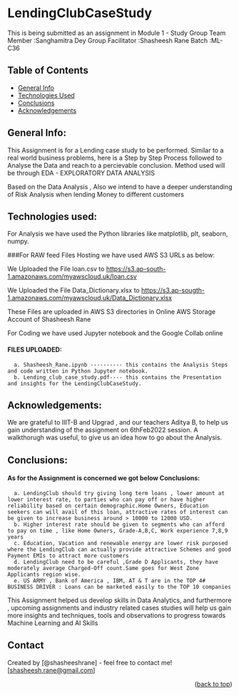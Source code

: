 # LendingClubCaseStudy
This is being submitted as an assignment in Module 1 - Study Group
      Team Member :Sanghamitra Dey 
Group Facilitator :Shasheesh Rane
            Batch :ML-C36 


## Table of Contents
* [General Info](#general-information)
* [Technologies Used](#technologies-used)
* [Conclusions](#conclusions)
* [Acknowledgements](#acknowledgements)

<!-- ABOUT THE PROJECT -->
## General Info:

This Assignment is for a Lending case study to be performed. Similar to a real world business problems, here is a Step by Step Process followed to Analyse the Data and reach to a percievable conclusion. Method used will be through EDA - EXPLORATORY DATA ANALYSIS

Based on the Data Analysis , Also we intend to have a deeper understanding of Risk Analysis when lending Money to different customers


## Technologies used:

For Analysis we have used the Python libraries like matplotlib, plt, seaborn, numpy.

###For RAW feed Files Hosting we have used AWS S3 URLs as below:

We Uploaded the File loan.csv to https://s3.ap-south-1.amazonaws.com/myawscloud.uk/loan.csv

We Uploaded the File Data_Dictionary.xlsx to https://s3.ap-sougth-1.amazonaws.com/myawscloud.uk/Data_Dictionary.xlsx

These Files are uploaded in AWS S3 directories in Online AWS Storage Account of Shasheesh Rane

For Coding we have used Jupyter notebook and the Google Collab online

#### FILES UPLOADED:
      a. Shasheesh_Rane.ipynb ---------- this contains the Analysis Steps and code written in Python Jupyter notebook.
      b. Lending_club_case_study.pdf---- this contains the Presentation and insights for the LendingClubCaseStudy.


## Acknowledgements:

We are grateful to IIIT-B and Upgrad , and our teachers Aditya B, to help us gain understanding of the assignment on 6thFeb2022 session.
A walkthorugh was useful, to give us an idea how to go about the Analysis.


## Conclusions:

#### As for the Assignment is concerned we got below Conclusions:
      a. LendingClub should try giving long term loans , lower amount at lower interest rate, to parties who can pay off or have higher reliability based on certain demographic.Home Owners, Education seekers can will avail of this loan, attractive rates of interest can be given to increase business around > 10000 to 12000 USD.
      b. Higher interest rate should be given to segments who can afford to pay on time , like Home Owners, Grade-A,B,C, Work experience 7,8,9 years
      c. Education, Vacation and renewable energy are lower risk purposed where the LendingClub can actually provide attractive Schemes and good Payment EMIs to attract more customers
      d. LendingClub need to be careful ,Grade D Applicants, they have moderately average Charged-Off count.Same goes for West Zone Applicants region wise.
      e. US ARMY , Bank of America , IBM, AT & T are in the TOP 4# BUSINESS DRIVER : Loans can be marketed easily to the TOP 10 companies

This Assignment helped us develop skills in Data Analytics, and furthermore , upcoming assignments and industry related cases studies will help us gain
more insights and techniques, tools and observations to progress towards Machine Learning and AI Skills


## Contact
Created by [@shasheeshrane] - feel free to contact me! [shasheesh.rane@gmail.com]

<p align="right">(<a href="#top">back to top</a>)</p>
